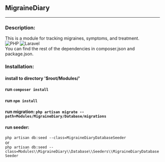 ## MigraineDiary

<hr>

### Description:

This is a module for tracking migraines, symptoms, and treatment. <br>
![PHP](https://img.shields.io/badge/PHP-^8.1-777BB4?style=for-the-badge&logo=php&logoColor=white)
![Laravel](https://img.shields.io/badge/Laravel-10.x-FF2D20?style=for-the-badge&logo=laravel&logoColor=white) <br>
You can find the rest of the dependencies in composer.json and package.json.

### Installation:

#### install to directory '$root/Modules/' <br>

#### run `composer install` <br>

#### run `npm install` <br>

#### run migration: `php artisan migrate --path=Modules/MigraineDiary/Database/migrations` <br>

#### run seeder:
`php artisan db:seed --class=MigraineDiaryDatabaseSeeder`
<br> or <br>
`php artisan db:seed --class=Modules\\MigraineDiary\\Database\\Seeders\\MigraineDiaryDatabaseSeeder`

